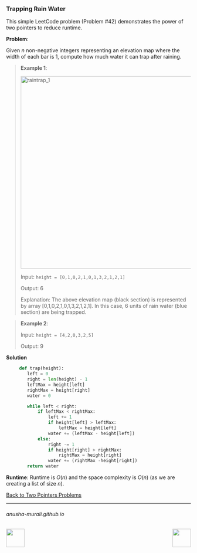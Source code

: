 ### Trapping Rain Water

This simple LeetCode problem (Problem #42) demonstrates the power of two pointers to reduce runtime.

**Problem**: 

Given $n$ non-negative integers representing an elevation map where the width of each bar is 1, 
compute how much water it can trap after raining.

> **Example 1**:
>
> <img width="525" alt="raintrap_1" src="https://github.com/user-attachments/assets/dd747ea6-52d1-4963-9246-dbf0de95c9aa" />
> 
>
> Input: `height = [0,1,0,2,1,0,1,3,2,1,2,1]`
> 
> Output: 6
> 
> Explanation: The above elevation map (black section) is represented by array [0,1,0,2,1,0,1,3,2,1,2,1].
> In this case, 6 units of rain water (blue section) are being trapped.

> **Example 2**:
>
> Input: `height = [4,2,0,3,2,5]`
>
> Output: 9

**Solution**


```python
     def trap(height):
        left = 0
        right = len(height) - 1
        leftMax = height[left]
        rightMax = height[right]
        water = 0

        while left < right:
            if leftMax < rightMax:
                left += 1
                if height[left] > leftMax:
                    leftMax = height[left]
                water += (leftMax - height[left])
            else:
                right -= 1
                if height[right] > rightMax:
                    rightMax = height[right]
                water += (rightMax -height[right])
        return water
```

**Runtime**: Runtime is $O(n)$ and the space complexity is $O(n)$ (as we are creating a list of size $n$).

[Back to Two Pointers Problems](./problems.md)

* * *
###### anusha-murali.github.io

<img src="https://github.com/anusha-murali/anusha-murali.github.io/assets/111596338/639243aa-2857-4595-a65a-7852762bb002" width="50" height="50" align="left">

[<img src="https://github.com/user-attachments/assets/989cfb30-4fb8-40f8-a812-8a054869aa32" width="50" height="50" align="right">](../index.md)

